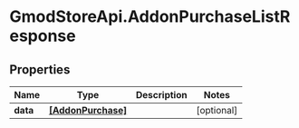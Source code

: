 # GmodStoreApi.AddonPurchaseListResponse

## Properties

Name | Type | Description | Notes
------------ | ------------- | ------------- | -------------
**data** | [**[AddonPurchase]**](AddonPurchase.md) |  | [optional] 


